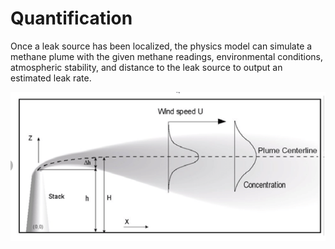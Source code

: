 # Quantification

Once a leak source has been localized, the physics model can simulate a methane plume with the given methane readings, environmental conditions, atmospheric stability, and distance to the leak source to output an estimated leak rate.

![Gaussian Plume Diagram](media/quantification-1.png)